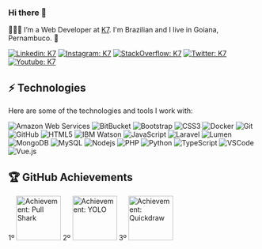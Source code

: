 ### Hi there 👋

<!--
  **k7brasil/k7brasil** is a ✨ _special_ ✨ repository because its `README.md` (this file) appears on your GitHub profile.

  Here are some ideas to get you started:

  - 🔭 I’m currently working on ...
  - 🌱 I’m currently learning ...
  - 👯 I’m looking to collaborate on ...
  - 🤔 I’m looking for help with ...
  - 💬 Ask me about ...
  - 📫 How to reach me: ...
  - 😄 Pronouns: ...
  - ⚡ Fun fact: ...
-->

👨🏻‍💻 I’m a Web Developer at [K7]([#!](https://github.com/k7brasil/)). 
    I'm Brazilian and I live in Goiana, Pernambuco. 🌴

[![Linkedin: K7](https://img.shields.io/badge/-k7brasil-blue?style=flat-square&logo=Linkedin&logoColor=white&link=https://www.linkedin.com/in/k7brasil/)](https://www.linkedin.com/in/k7brasil/)
[![Instagram: K7](https://img.shields.io/badge/-@k7brasil-purple?style=flat-square&logo=instagram&logoColor=white&link=https://instagram.com/k7brasil/)](https://instagram.com/k7brasil)
[![StackOverflow: K7](https://img.shields.io/badge/-Stack%20Overflow-FE7A16?style=flat-square&logo=Stack-Overflow&logoColor=white)](https://stackoverflow.com/users/11035292/k7brasil)
[![Twitter: K7](https://img.shields.io/twitter/follow/k7brasil?style=social)](https://twitter.com/k7brasil)
[![Youtube: K7](https://img.shields.io/youtube/channel/views/k7brasil?style=social)](http://youtube.com/channel/k7brasil)


## ⚡ Technologies
Here are some of the technologies and tools I work with:

![Amazon Web Services](https://img.shields.io/badge/-AWS-FF9000?style=flat-square&logo=amazon&logoColor=white)
![BitBucket](https://img.shields.io/badge/-BitBucket-darkblue?style=flat-square&logo=bitbucket)
![Bootstrap](https://img.shields.io/badge/-Bootstrap-563D7C?style=flat-square&logo=bootstrap)
![CSS3](https://img.shields.io/badge/-CSS3-1572B6?style=flat-square&logo=css3)
![Docker](https://img.shields.io/badge/-Docker-2496ED?style=flat-square&logo=docker&logoColor=white)
![Git](https://img.shields.io/badge/-Git-black?style=flat-square&logo=git)
![GitHub](https://img.shields.io/badge/-GitHub-181717?style=flat-square&logo=github)
![HTML5](https://img.shields.io/badge/-HTML5-E34F26?style=flat-square&logo=html5&logoColor=white)
![IBM Watson](https://img.shields.io/badge/IBM_Watson-0E4166?style=flat-square&logo=ibm&logoColor=white)
![JavaScript](https://img.shields.io/badge/-JavaScript-black?style=flat-square&logo=javascript)
![Laravel](https://img.shields.io/badge/-Laravel-EA462F?style=flat-square&logo=laravel&logoColor=white)
![Lumen](https://img.shields.io/badge/-Lumen-EA462F?style=flat-square&logo=Lumen&logoColor=white)
![MongoDB](https://img.shields.io/badge/-MongoDB-black?style=flat-square&logo=mongodb)
![MySQL](https://img.shields.io/badge/-MySQL-4479A1?style=flat-square&logo=mysql&logoColor=white)
![Nodejs](https://img.shields.io/badge/-Nodejs-339933?style=flat-square&logo=Node.js&logoColor=white)
![PHP](https://img.shields.io/badge/-PHP-474A84?style=flat-square&logo=php&logoColor=white)
![Python](https://img.shields.io/badge/-Python-4B8BBE?style=flat-square&logo=python&logoColor=white)
![TypeScript](https://img.shields.io/badge/-TypeScript-007ACC?style=flat-square&logo=typescript)
![VSCode](https://img.shields.io/badge/-VSCode-007ACC?style=flat-square&logo=visual-studio-code&logoColor=white)
![Vue.js](https://img.shields.io/badge/-Vue.js-42B883?style=flat-square&logo=vue.js&logoColor=white)


## 🏆 GitHub Achievements
1º <a href="https://github.com/k7brasil?achievement=pull-shark&tab=achievements" target="_Blank"><img src="https://user-images.githubusercontent.com/32661918/182043417-22724bcd-066d-4cf6-849b-7842737dfa82.png" width="90px" height="90px" alt="Achievement: Pull Shark"></a>
2º <a href="https://github.com/k7brasil?achievement=yolo&tab=achievements" target="_Blank"><img src="https://user-images.githubusercontent.com/32661918/182043518-7e469f10-d431-4b19-b92c-bb4efc124224.png" width="90px" height="90px" alt="Achievement: YOLO"></a>
3º <a href="https://github.com/k7brasil?achievement=quickdraw&tab=achievements" target="_Blank"><img src="https://user-images.githubusercontent.com/32661918/182043527-01d8aabd-6d10-4d08-9045-e47c840dadf0.png" width="90px" height="90px" alt="Achievement: Quickdraw"></a>

